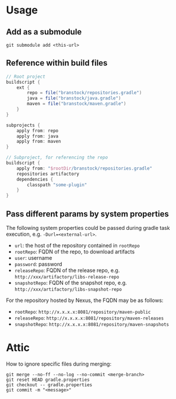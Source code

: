 # Usage

## Add as a submodule

```
git submodule add <this-url>
```

## Reference within build files

```gradle
// Root project
buildscript {
    ext {
        repo = file("branstock/repositories.gradle")
        java = file("branstock/java.gradle")
        maven = file("branstock/maven.gradle")
    }
}

subprojects {
    apply from: repo
    apply from: java
    apply from: maven
}

// Subproject, for referencing the repo
buildscript {
    apply from: "$rootDir/branstock/repositories.gradle"
    repositories artifactory
    dependencies {
        classpath "some-plugin"
    }
}
```

## Pass different params by system properties

The following system properties could be passed during gradle task execution, e.g. `-Durl=<external-url>`.

* `url`: the host of the repository contained in `rootRepo`
* `rootRepo`: FQDN of the repo, to download artifacts
* `user`: username
* `password`: password
* `releaseRepo`: FQDN of the release repo, e.g. `http://xxx/artifactory/libs-release-repo`
* `snapshotRepo`: FQDN of the snapshot repo, e.g. `http://xxx/artifactory/libs-snapshot-repo`

For the repository hosted by Nexus, the FQDN may be as follows:

* `rootRepo`: `http://x.x.x.x:8081/repository/maven-public`
* `releaseRepo`: `http://x.x.x.x:8081/repository/maven-releases`
* `snapshotRepo`: `http://x.x.x.x:8081/repository/maven-snapshots`

# Attic

How to ignore specific files during merging:

```
git merge --no-ff --no-log --no-commit <merge-branch>
git reset HEAD gradle.properties
git checkout -- gradle.properties
git commit -m "<message>"
```
